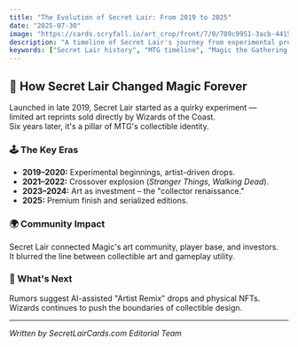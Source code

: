 ```yaml
---
title: "The Evolution of Secret Lair: From 2019 to 2025"
date: "2025-07-30"
image: "https://cards.scryfall.io/art_crop/front/7/0/709c9951-3acb-4415-94c2-f8e82fa0b71f.jpg"
description: "A timeline of Secret Lair's journey from experimental product to cornerstone of Magic's collector culture."
keywords: ["Secret Lair history", "MTG timeline", "Magic the Gathering Secret Lair evolution", "Wizards of the Coast drops"]
---
```


## 📜 How Secret Lair Changed Magic Forever

Launched in late 2019, Secret Lair started as a quirky experiment —  
limited art reprints sold directly by Wizards of the Coast.  
Six years later, it's a pillar of MTG's collectible identity.

### 🕹️ The Key Eras
- **2019–2020:** Experimental beginnings, artist-driven drops.  
- **2021–2022:** Crossover explosion (*Stranger Things*, *Walking Dead*).  
- **2023–2024:** Art as investment – the "collector renaissance."  
- **2025:** Premium finish and serialized editions.

### 🌍 Community Impact
Secret Lair connected Magic's art community, player base, and investors.  
It blurred the line between collectible art and gameplay utility.

### 🧭 What's Next
Rumors suggest AI-assisted "Artist Remix" drops and physical NFTs.  
Wizards continues to push the boundaries of collectible design.

---
*Written by SecretLairCards.com Editorial Team*








